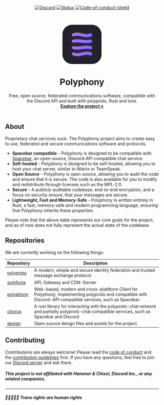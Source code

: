 <div align="center">

[![Discord]][Discord-invite]
[![Status]][Status]
[![Code-of-conduct-shield]][Code-of-conduct]


</br>
<a name="readme-top"></a>

<!-- PROJECT LOGO -->
<br />
<div align="center">
  <a href="https://github.com/polyphony-chat/polyphony">
    <img src="https://github.com/polyphony-chat/branding/blob/main/logos/polyphony-2-4-8bit.png" alt="The Polyphony logo. a dark, square background with rounded edges. on this background, there are four vertically stacked, purple lines. The lines each resemble a sine curve, although they are all shaped a little differently." width="128" height="128">
  </a>

<h1 align="center">Polyphony</h3>

  <p align="center">
    Free, open source, federated communications software, compatible with the Discord API and built with
    polyproto, Rust and love.
    <br />
    <a href="https://github.com/orgs/polyphony-chat/repositories"><strong>Explore the project »</strong></a>
    <br />
    <br />
  </p>
</div>
</div>

<!-- ABOUT THE PROJECT -->

## About

Proprietary chat services suck. The Polyphony project aims to create easy to use, federated and secure communications software and protocols. 

- **Spacebar compatible** - Polyphony is designed to be compatible with [Spacebar](https://github.com/spacebarchat), an open-source, Discord-API compatible chat service.
- **Self-hosted** - Polyphony is designed to be self-hosted, allowing you to host your chat server, similar to Matrix or TeamSpeak.
- **Open Source** - Polyphony is open source, allowing you to audit the code and ensure that it is secure. The code is also available for you to modify and redistribute through licenses such as the MPL-2.0.
- **Secure** - A publicly auditable codebase, end-to-end encryption, and a focus on security ensure, that your messages are secure.
- **Lightweight, Fast and Memory-Safe** - Polyphony is written entirely in Rust, a fast, memory-safe and modern programming language, ensuring that Polyphony inherits these properties.

Please note that the above table represents our core goals for the project, and as of now does not fully 
represent the actual state of the codebase.

## Repositories

We are currently working on the following things:

| Repository                                               | Description                                                                                             |
| -------------------------------------------------------- | ------------------------------------------------------------------------------------------------------- |
| [polyproto](https://github.com/polyphony-chat/polyproto) | A modern, simple and secure identity federation and trusted message exchange protocol.                  |
| [symfonia](https://github.com/polyphony-chat/symfonia)   | API, Gateway and CDN-Server                                                                             |
| [polyphony](https://github.com/polyphony-chat/polyphony) | Web-based, modern and cross-plattform Client for Polyphony, implementing polyproto and compatible with Discord-API compatible services, such as Spacebar.                      |
| [chorus](https://github.com/polyphony-chat/chorus)       | A rust library for interacting with the polyproto-chat network and partially polyproto-chat compatible services, such as Spacebar and Discord  |
| [design](https://github.com/polyphony-chat/design)       | Open source design files and assets for the project.                                                    |

## Contributing

Contributions are always welcome! Please read the [code of conduct](https://github.com/polyphony-chat/.github/blob/main/CODE_OF_CONDUCT.md) and the [contribution guidelines](https://github.com/polyphony-chat/.github/blob/main/CONTRIBUTION_GUIDELINES.md) first. If you have any questions, feel free to join our [Discord server][Discord-invite] and ask there.

##### This project is not affiliated with Hammer & Chisel, Discord Inc., or any related companies.

[Discord]: https://img.shields.io/badge/Discord_Server-390075
[Discord-invite]: https://discord.com/invite/m3FpcapGDD
[Status]: https://img.shields.io/badge/Status-Early_Development-8100ad
[Code-of-conduct-shield]: https://img.shields.io/badge/Code_of_Conduct-eb00ff
[Code-of-conduct]: https://github.com/polyphony-chat/.github/blob/main/CODE_OF_CONDUCT.md

---

##### 🏳️‍⚧️🏳️‍🌈✊ Trans rights are human rights
